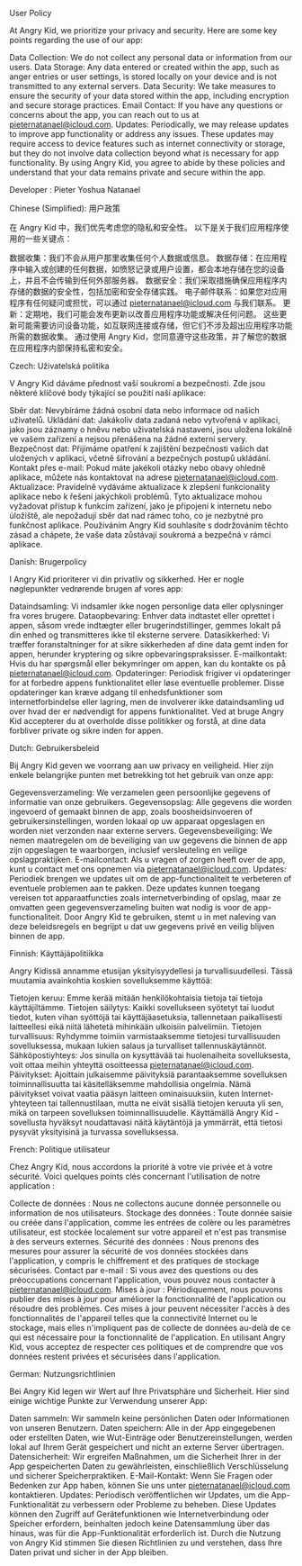 User Policy

At Angry Kid, we prioritize your privacy and security. Here are some key points regarding the use of our app:

Data Collection: We do not collect any personal data or information from our users.
Data Storage: Any data entered or created within the app, such as anger entries or user settings, is stored locally on your device and is not transmitted to any external servers.
Data Security: We take measures to ensure the security of your data stored within the app, including encryption and secure storage practices.
Email Contact: If you have any questions or concerns about the app, you can reach out to us at pieternatanael@icloud.com.
Updates: Periodically, we may release updates to improve app functionality or address any issues. These updates may require access to device features such as internet connectivity or storage, but they do not involve data collection beyond what is necessary for app functionality.
By using Angry Kid, you agree to abide by these policies and understand that your data remains private and secure within the app.

Developer : Pieter Yoshua Natanael

Chinese (Simplified):
用户政策

在 Angry Kid 中，我们优先考虑您的隐私和安全性。 以下是关于我们应用程序使用的一些关键点：

数据收集：我们不会从用户那里收集任何个人数据或信息。
数据存储：在应用程序中输入或创建的任何数据，如愤怒记录或用户设置，都会本地存储在您的设备上，并且不会传输到任何外部服务器。
数据安全：我们采取措施确保应用程序内存储的数据的安全性，包括加密和安全存储实践。
电子邮件联系：如果您对应用程序有任何疑问或担忧，可以通过 pieternatanael@icloud.com 与我们联系。
更新：定期地，我们可能会发布更新以改善应用程序功能或解决任何问题。 这些更新可能需要访问设备功能，如互联网连接或存储，但它们不涉及超出应用程序功能所需的数据收集。
通过使用 Angry Kid，您同意遵守这些政策，并了解您的数据在应用程序内部保持私密和安全。

Czech:
Uživatelská politika

V Angry Kid dáváme přednost vaší soukromí a bezpečnosti. Zde jsou některé klíčové body týkající se použití naší aplikace:

Sběr dat: Nevybíráme žádná osobní data nebo informace od našich uživatelů.
Ukládání dat: Jakákoliv data zadaná nebo vytvořená v aplikaci, jako jsou záznamy o hněvu nebo uživatelská nastavení, jsou uložena lokálně ve vašem zařízení a nejsou přenášena na žádné externí servery.
Bezpečnost dat: Přijímáme opatření k zajištění bezpečnosti vašich dat uložených v aplikaci, včetně šifrování a bezpečných postupů ukládání.
Kontakt přes e-mail: Pokud máte jakékoli otázky nebo obavy ohledně aplikace, můžete nás kontaktovat na adrese pieternatanael@icloud.com.
Aktualizace: Pravidelně vydáváme aktualizace k zlepšení funkcionality aplikace nebo k řešení jakýchkoli problémů. Tyto aktualizace mohou vyžadovat přístup k funkcím zařízení, jako je připojení k internetu nebo úložiště, ale nepožadují sběr dat nad rámec toho, co je nezbytné pro funkčnost aplikace.
Používáním Angry Kid souhlasíte s dodržováním těchto zásad a chápete, že vaše data zůstávají soukromá a bezpečná v rámci aplikace.

Danish:
Brugerpolicy

I Angry Kid prioriterer vi din privatliv og sikkerhed. Her er nogle nøglepunkter vedrørende brugen af vores app:

Dataindsamling: Vi indsamler ikke nogen personlige data eller oplysninger fra vores brugere.
Dataopbevaring: Enhver data indtastet eller oprettet i appen, såsom vrede indtægter eller brugerindstillinger, gemmes lokalt på din enhed og transmitteres ikke til eksterne servere.
Datasikkerhed: Vi træffer foranstaltninger for at sikre sikkerheden af dine data gemt inden for appen, herunder kryptering og sikre opbevaringspraksisser.
E-mailkontakt: Hvis du har spørgsmål eller bekymringer om appen, kan du kontakte os på pieternatanael@icloud.com.
Opdateringer: Periodisk frigiver vi opdateringer for at forbedre appens funktionalitet eller løse eventuelle problemer. Disse opdateringer kan kræve adgang til enhedsfunktioner som internetforbindelse eller lagring, men de involverer ikke dataindsamling ud over hvad der er nødvendigt for appens funktionalitet.
Ved at bruge Angry Kid accepterer du at overholde disse politikker og forstå, at dine data forbliver private og sikre inden for appen.

Dutch:
Gebruikersbeleid

Bij Angry Kid geven we voorrang aan uw privacy en veiligheid. Hier zijn enkele belangrijke punten met betrekking tot het gebruik van onze app:

Gegevensverzameling: We verzamelen geen persoonlijke gegevens of informatie van onze gebruikers.
Gegevensopslag: Alle gegevens die worden ingevoerd of gemaakt binnen de app, zoals boosheidsinvoeren of gebruikersinstellingen, worden lokaal op uw apparaat opgeslagen en worden niet verzonden naar externe servers.
Gegevensbeveiliging: We nemen maatregelen om de beveiliging van uw gegevens die binnen de app zijn opgeslagen te waarborgen, inclusief versleuteling en veilige opslagpraktijken.
E-mailcontact: Als u vragen of zorgen heeft over de app, kunt u contact met ons opnemen via pieternatanael@icloud.com.
Updates: Periodiek brengen we updates uit om de app-functionaliteit te verbeteren of eventuele problemen aan te pakken. Deze updates kunnen toegang vereisen tot apparaatfuncties zoals internetverbinding of opslag, maar ze omvatten geen gegevensverzameling buiten wat nodig is voor de app-functionaliteit.
Door Angry Kid te gebruiken, stemt u in met naleving van deze beleidsregels en begrijpt u dat uw gegevens privé en veilig blijven binnen de app.

Finnish:
Käyttäjäpolitiikka

Angry Kidissä annamme etusijan yksityisyydellesi ja turvallisuudellesi. Tässä muutamia avainkohtia koskien sovelluksemme käyttöä:

Tietojen keruu: Emme kerää mitään henkilökohtaisia tietoja tai tietoja käyttäjiltämme.
Tietojen säilytys: Kaikki sovellukseen syötetyt tai luodut tiedot, kuten vihan syöttöjä tai käyttäjäasetuksia, tallennetaan paikallisesti laitteellesi eikä niitä lähetetä mihinkään ulkoisiin palvelimiin.
Tietojen turvallisuus: Ryhdymme toimiin varmistaaksemme tietojesi turvallisuuden sovelluksessa, mukaan lukien salaus ja turvalliset tallennuskäytännöt.
Sähköpostiyhteys: Jos sinulla on kysyttävää tai huolenaiheita sovelluksesta, voit ottaa meihin yhteyttä osoitteessa pieternatanael@icloud.com.
Päivitykset: Ajoittain julkaisemme päivityksiä parantaaksemme sovelluksen toiminnallisuutta tai käsitelläksemme mahdollisia ongelmia. Nämä päivitykset voivat vaatia pääsyn laitteen ominaisuuksiin, kuten Internet-yhteyteen tai tallennustilaan, mutta ne eivät sisällä tietojen keruuta yli sen, mikä on tarpeen sovelluksen toiminnallisuudelle.
Käyttämällä Angry Kid -sovellusta hyväksyt noudattavasi näitä käytäntöjä ja ymmärrät, että tietosi pysyvät yksityisinä ja turvassa sovelluksessa.

French:
Politique utilisateur

Chez Angry Kid, nous accordons la priorité à votre vie privée et à votre sécurité. Voici quelques points clés concernant l'utilisation de notre application :

Collecte de données : Nous ne collectons aucune donnée personnelle ou information de nos utilisateurs.
Stockage des données : Toute donnée saisie ou créée dans l'application, comme les entrées de colère ou les paramètres utilisateur, est stockée localement sur votre appareil et n'est pas transmise à des serveurs externes.
Sécurité des données : Nous prenons des mesures pour assurer la sécurité de vos données stockées dans l'application, y compris le chiffrement et des pratiques de stockage sécurisées.
Contact par e-mail : Si vous avez des questions ou des préoccupations concernant l'application, vous pouvez nous contacter à pieternatanael@icloud.com.
Mises à jour : Périodiquement, nous pouvons publier des mises à jour pour améliorer la fonctionnalité de l'application ou résoudre des problèmes. Ces mises à jour peuvent nécessiter l'accès à des fonctionnalités de l'appareil telles que la connectivité Internet ou le stockage, mais elles n'impliquent pas de collecte de données au-delà de ce qui est nécessaire pour la fonctionnalité de l'application.
En utilisant Angry Kid, vous acceptez de respecter ces politiques et de comprendre que vos données restent privées et sécurisées dans l'application.

German:
Nutzungsrichtlinien

Bei Angry Kid legen wir Wert auf Ihre Privatsphäre und Sicherheit. Hier sind einige wichtige Punkte zur Verwendung unserer App:

Daten sammeln: Wir sammeln keine persönlichen Daten oder Informationen von unseren Benutzern.
Daten speichern: Alle in der App eingegebenen oder erstellten Daten, wie Wut-Einträge oder Benutzereinstellungen, werden lokal auf Ihrem Gerät gespeichert und nicht an externe Server übertragen.
Datensicherheit: Wir ergreifen Maßnahmen, um die Sicherheit Ihrer in der App gespeicherten Daten zu gewährleisten, einschließlich Verschlüsselung und sicherer Speicherpraktiken.
E-Mail-Kontakt: Wenn Sie Fragen oder Bedenken zur App haben, können Sie uns unter pieternatanael@icloud.com kontaktieren.
Updates: Periodisch veröffentlichen wir Updates, um die App-Funktionalität zu verbessern oder Probleme zu beheben. Diese Updates können den Zugriff auf Gerätefunktionen wie Internetverbindung oder Speicher erfordern, beinhalten jedoch keine Datensammlung über das hinaus, was für die App-Funktionalität erforderlich ist.
Durch die Nutzung von Angry Kid stimmen Sie diesen Richtlinien zu und verstehen, dass Ihre Daten privat und sicher in der App bleiben.
